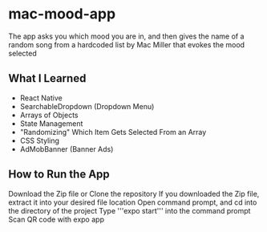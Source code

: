 # mac-mood-app
The app asks you which mood you are in, and then gives the name of a random song from a hardcoded list by Mac Miller that evokes the mood selected

## What I Learned
* React Native
* SearchableDropdown (Dropdown Menu)
* Arrays of Objects
* State Management
* "Randomizing" Which Item Gets Selected From an Array
* CSS Styling
* AdMobBanner (Banner Ads)

## How to Run the App
Download the Zip file or Clone the repository
If you downloaded the Zip file, extract it into your desired file location
Open command prompt, and cd into the directory of the project
Type '''expo start''' into the command prompt
Scan QR code with expo app
